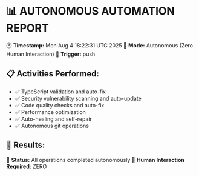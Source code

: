 📊 AUTONOMOUS AUTOMATION REPORT
=================================

🕐 **Timestamp:** Mon Aug  4 18:22:31 UTC 2025
🤖 **Mode:** Autonomous (Zero Human Interaction)
🔄 **Trigger:** push

## 📋 Activities Performed:
- ✅ TypeScript validation and auto-fix
- ✅ Security vulnerability scanning and auto-update
- ✅ Code quality checks and auto-fix
- ✅ Performance optimization
- ✅ Auto-healing and self-repair
- ✅ Autonomous git operations

## 🎯 Results:

🤖 **Status:** All operations completed autonomously
🎉 **Human Interaction Required:** ZERO
